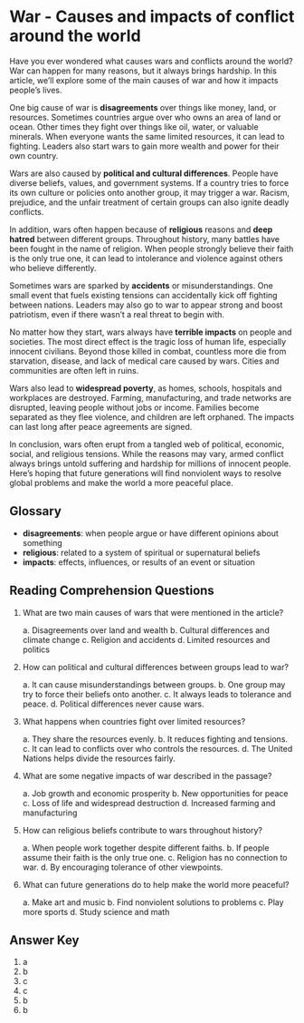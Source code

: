 # War - Causes and impacts of conflict around the world

Have you ever wondered what causes wars and conflicts around the world? War can happen for many reasons, but it always brings hardship. In this article, we’ll explore some of the main causes of war and how it impacts people’s lives.

One big cause of war is **disagreements** over things like money, land, or resources. Sometimes countries argue over who owns an area of land or ocean. Other times they fight over things like oil, water, or valuable minerals. When everyone wants the same limited resources, it can lead to fighting. Leaders also start wars to gain more wealth and power for their own country.

Wars are also caused by **political and cultural differences**. People have diverse beliefs, values, and government systems. If a country tries to force its own culture or policies onto another group, it may trigger a war. Racism, prejudice, and the unfair treatment of certain groups can also ignite deadly conflicts.

In addition, wars often happen because of **religious** reasons and **deep hatred** between different groups. Throughout history, many battles have been fought in the name of religion. When people strongly believe their faith is the only true one, it can lead to intolerance and violence against others who believe differently.

Sometimes wars are sparked by **accidents** or misunderstandings. One small event that fuels existing tensions can accidentally kick off fighting between nations. Leaders may also go to war to appear strong and boost patriotism, even if there wasn’t a real threat to begin with.

No matter how they start, wars always have **terrible impacts** on people and societies. The most direct effect is the tragic loss of human life, especially innocent civilians. Beyond those killed in combat, countless more die from starvation, disease, and lack of medical care caused by wars. Cities and communities are often left in ruins.

Wars also lead to **widespread poverty**, as homes, schools, hospitals and workplaces are destroyed. Farming, manufacturing, and trade networks are disrupted, leaving people without jobs or income. Families become separated as they flee violence, and children are left orphaned. The impacts can last long after peace agreements are signed.

In conclusion, wars often erupt from a tangled web of political, economic, social, and religious tensions. While the reasons may vary, armed conflict always brings untold suffering and hardship for millions of innocent people. Here’s hoping that future generations will find nonviolent ways to resolve global problems and make the world a more peaceful place.

## Glossary

- **disagreements**: when people argue or have different opinions about something
- **religious**: related to a system of spiritual or supernatural beliefs
- **impacts**: effects, influences, or results of an event or situation

## Reading Comprehension Questions

1. What are two main causes of wars that were mentioned in the article?

   a. Disagreements over land and wealth
   b. Cultural differences and climate change
   c. Religion and accidents
   d. Limited resources and politics

2. How can political and cultural differences between groups lead to war?

   a. It can cause misunderstandings between groups.
   b. One group may try to force their beliefs onto another.
   c. It always leads to tolerance and peace.
   d. Political differences never cause wars.

3. What happens when countries fight over limited resources?

   a. They share the resources evenly.
   b. It reduces fighting and tensions.
   c. It can lead to conflicts over who controls the resources.
   d. The United Nations helps divide the resources fairly.

4. What are some negative impacts of war described in the passage?

   a. Job growth and economic prosperity
   b. New opportunities for peace
   c. Loss of life and widespread destruction
   d. Increased farming and manufacturing

5. How can religious beliefs contribute to wars throughout history?

   a. When people work together despite different faiths.
   b. If people assume their faith is the only true one.
   c. Religion has no connection to war.
   d. By encouraging tolerance of other viewpoints.

6. What can future generations do to help make the world more peaceful?

   a. Make art and music
   b. Find nonviolent solutions to problems
   c. Play more sports
   d. Study science and math

## Answer Key

1. a
2. b
3. c
4. c
5. b
6. b
